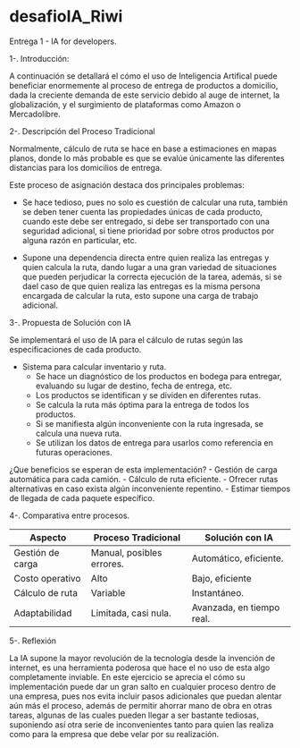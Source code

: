 # desafioIA_Riwi
Entrega 1 - IA for developers.

1-. Introducción: 

A continuación se detallará el cómo el uso de Inteligencia Artifical puede beneficiar enormemente al proceso de entrega de productos a domicilio, dada la creciente demanda de este servicio debido al auge de internet, la globalización, y el surgimiento de plataformas como Amazon o Mercadolibre.


2-. Descripción del Proceso Tradicional

Normalmente, cálculo de ruta se hace en base a estimaciones en mapas planos, donde lo más probable es que se evalúe únicamente las diferentes distancias para los domicilios de entrega.

Este proceso de asignación destaca dos principales problemas:

- Se hace tedioso, pues no solo es cuestión de calcular una ruta, también se deben tener cuenta las propiedades únicas de cada producto, cuando este debe ser entregado, si debe ser transportado con una seguridad adicional, si tiene prioridad por sobre otros productos por alguna razón en particular, etc.

- Supone una dependencia directa entre quien realiza las entregas y quien calcula la ruta, dando lugar a una gran variedad de situaciones que pueden perjudicar la correcta ejecución de la tarea, además, si se dael caso de que quien realiza las entregas es la misma persona encargada de calcular la ruta, esto supone una carga de trabajo adicional.


3-. Propuesta de Solución con IA

Se implementará el uso de IA para el cálculo de rutas según las especificaciones de cada producto.

- Sistema para calcular inventario y ruta.
    - Se hace un diagnóstico de los productos en bodega para entregar, evaluando su lugar de destino, fecha de entrega, etc.
    - Los productos se identifican y se dividen en diferentes rutas.
    - Se calcula la ruta más óptima para la entrega de todos los productos.
    - Si se manifiesta algún inconveniente con la ruta ingresada, se calcula una nueva ruta.
    - Se utilizan los datos de entrega para usarlos como referencia en futuras operaciones.

¿Que beneficios se esperan de esta implementación?
    - Gestión de carga automática para cada camión.
    - Cálculo de ruta eficiente.
    - Ofrecer rutas alternativas en caso exista algún inconveniente repentino.
    - Estimar tiempos de llegada de cada paquete específico.


4-. Comparativa entre procesos.

| Aspecto                    | Proceso Tradicional              | Solución con IA                         |
|----------------------------|----------------------------------|-----------------------------------------|
| Gestión de carga           | Manual, posibles errores.        | Automático, eficiente.                  |
| Costo operativo            | Alto                             | Bajo, eficiente                         |
| Cálculo de ruta            | Variable                         | Instantáneo.                            |
| Adaptabilidad              | Limitada, casi nula.             | Avanzada, en tiempo real.               |

5-. Reflexión

La IA supone la mayor revolución de la tecnología desde la invención de internet, es una herramienta poderosa que hace el no uso de esta algo completamente inviable. En este ejercicio se aprecia el cómo su implementación puede dar un gran salto en cualquier proceso dentro de una empresa, pues nos evita incluir pasos adicionales que puedan alentar aún más el proceso, además de permitir ahorrar mano de obra en otras tareas, algunas de las cuales pueden llegar a ser bastante tediosas, suponiendo así otra serie de inconvenientes tanto para quien las realiza como para la empresa que debe velar por su realización.

